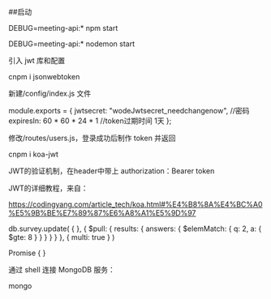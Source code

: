 ##启动

DEBUG=meeting-api:* npm start

DEBUG=meeting-api:*  nodemon start

引入 jwt 库和配置

cnpm i jsonwebtoken

新建/config/index.js 文件

module.exports = {
  jwtsecret: "wodeJwtsecret_needchangenow", //密码
  expiresIn: 60 * 60 * 24 * 1 //token过期时间 1天
};

修改/routes/users.js，登录成功后制作 token 并返回

cnpm i koa-jwt

JWT的验证机制，在header中带上 authorization：Bearer token

JWT的详细教程，来自：

https://codingyang.com/article_tech/koa.html#%E4%B8%8A%E4%BC%A0%E5%9B%BE%E7%89%87%E6%A8%A1%E5%9D%97

db.survey.update(
  { },
  { $pull: { results: { answers: { $elemMatch: { q: 2, a: { $gte: 8 } } } } } },
  { multi: true }
)


Promise { <pending> }


通过 shell 连接 MongoDB 服务：

mongo
